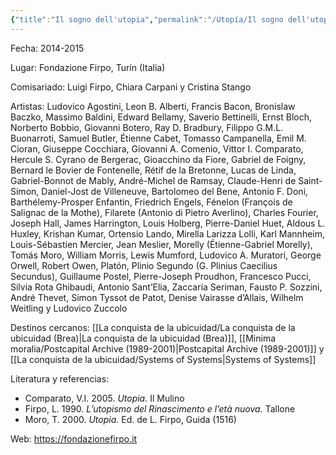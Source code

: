 ```yaml
---
{"title":"Il sogno dell'utopia","permalink":"/Utopía/Il sogno dell'utopia/","dg-publish":true,"tags":["gardenEntry"],"dp-home":null,"dgPassFrontmatter":true,"created":"2025-03-18T11:49:21.000+01:00","updated":"2025-06-04T19:38:22.383+02:00"}
---
```


Fecha: 2014-2015

Lugar: Fondazione Firpo, Turín (Italia)

Comisariado: Luigi Firpo, Chiara Carpani y Cristina Stango

Artistas: Ludovico Agostini, Leon B. Alberti, Francis Bacon, Bronislaw Baczko, Massimo Baldini, Edward Bellamy, Saverio Bettinelli, Ernst Bloch, Norberto Bobbio, Giovanni Botero, Ray D. Bradbury, Filippo G.M.L. Buonarroti, Samuel Butler, Étienne Cabet, Tomasso Campanella, Emil M. Cioran, Giuseppe Cocchiara, Giovanni A. Comenio, Vittor I. Comparato, Hercule S. Cyrano de Bergerac, Gioacchino da Fiore, Gabriel de Foigny, Bernard le Bovier de Fontenelle, Rétif de la Bretonne, Lucas de Linda, Gabriel-Bonnot de Mably, André-Michel de Ramsay, Claude-Henri de Saint-Simon, Daniel-Jost de Villeneuve, Bartolomeo del Bene, Antonio F. Doni, Barthélemy-Prosper Enfantin, Friedrich Engels, Fénelon (François de Salignac de la Mothe), Filarete (Antonio di Pietro Averlino), Charles Fourier, Joseph Hall, James Harrington, Louis Holberg, Pierre-Daniel Huet, Aldous L. Huxley, Krishan Kumar, Ortensio Lando, Mirella Larizza Lolli, Karl Mannheim, Louis-Sébastien Mercier, Jean Meslier, Morelly (Étienne-Gabriel Morelly), Tomás Moro, William Morris, Lewis Mumford, Ludovico A. Muratori, George Orwell, Robert Owen, Platón, Plinio Segundo (G. Plinius Caecilius Secundus), Guillaume Postel, Pierre-Joseph Proudhon, Francesco Pucci, Silvia Rota Ghibaudi, Antonio Sant’Elia, Zaccaria Seriman, Fausto P. Sozzini, André Thevet, Simon Tyssot de Patot, Denise Vairasse d’Allais, Wilhelm Weitling y Ludovico Zuccolo

Destinos cercanos: [[La conquista de la ubicuidad/La conquista de la ubicuidad (Brea)\|La conquista de la ubicuidad (Brea)]], [[Minima moralia/Postcapital Archive (1989-2001)\|Postcapital Archive (1989-2001)]] y [[La conquista de la ubicuidad/Systems of Systems\|Systems of Systems]]

Literatura y referencias:
- Comparato, V.I. 2005. _Utopia._ Il Mulino  
- Firpo, L. 1990. _L’utopismo del Rinascimento e l’età nuova._ Tallone  
- Moro, T. 2000. _Utopia._ Ed. de L. Firpo, Guida (1516)

Web: https://fondazionefirpo.it
